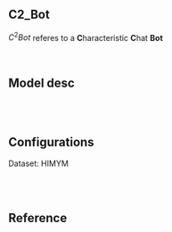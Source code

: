 ## C2_Bot
$C^2 Bot$ referes to a **C**haracteristic **C**hat **Bot**

<br>

## Model desc

<br>
<br>

## Configurations
Dataset: HIMYM

<br>
<br>

## Reference

<br>
